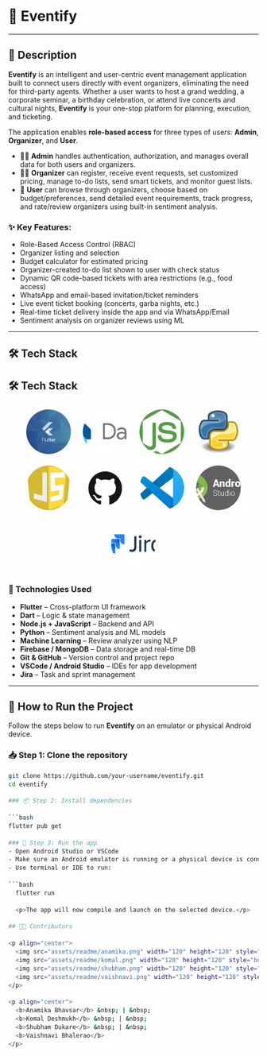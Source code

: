 # 📱 Eventify

---

## 📖 Description

**Eventify** is an intelligent and user-centric event management application built to connect users directly with event organizers, eliminating the need for third-party agents. Whether a user wants to host a grand wedding, a corporate seminar, a birthday celebration, or attend live concerts and cultural nights, **Eventify** is your one-stop platform for planning, execution, and ticketing.

The application enables **role-based access** for three types of users: **Admin**, **Organizer**, and **User**.

- 👨‍💼 **Admin** handles authentication, authorization, and manages overall data for both users and organizers.
- 🧑‍🎤 **Organizer** can register, receive event requests, set customized pricing, manage to-do lists, send smart tickets, and monitor guest lists.
- 👤 **User** can browse through organizers, choose based on budget/preferences, send detailed event requirements, track progress, and rate/review organizers using built-in sentiment analysis.

### ✨ Key Features:

- Role-Based Access Control (RBAC)
- Organizer listing and selection
- Budget calculator for estimated pricing
- Organizer-created to-do list shown to user with check status
- Dynamic QR code-based tickets with area restrictions (e.g., food access)
- WhatsApp and email-based invitation/ticket reminders
- Live event ticket booking (concerts, garba nights, etc.)
- Real-time ticket delivery inside the app and via WhatsApp/Email
- Sentiment analysis on organizer reviews using ML

---

## 🛠️ Tech Stack

## 🛠️ Tech Stack

<p align="center">
  <img src="https://github.com/anamika2402/Project_Readme/blob/main/Readme/Flutter.png?raw=true" height="90" width="90" style="border-radius: 50%; margin: 10px; object-fit: cover;">
  <img src="https://github.com/anamika2402/Project_Readme/blob/main/Readme/dart.png?raw=true" height="90" width="90" style="border-radius: 50%; margin: 10px; object-fit: cover;">
  <img src="https://github.com/anamika2402/Project_Readme/blob/main/Readme/nodejs.png?raw=true" height="90" width="90" style="border-radius: 50%; margin: 10px; object-fit: cover;">
  <img src="https://github.com/anamika2402/Project_Readme/blob/main/Readme/python.jpeg?raw=true" height="90" width="90" style="border-radius: 50%; margin: 10px; object-fit: cover;">
  <img src="https://github.com/anamika2402/Project_Readme/blob/main/Readme/javascript.jpeg?raw=true" height="90" width="90" style="border-radius: 50%; margin: 10px; object-fit: cover;">
  <img src="https://github.com/anamika2402/Project_Readme/blob/main/Readme/Github.png?raw=true" height="90" width="90" style="border-radius: 50%; margin: 10px; object-fit: cover;">
  <img src="https://github.com/anamika2402/Project_Readme/blob/main/Readme/VSCode.jpeg?raw=true" height="90" width="90" style="border-radius: 50%; margin: 10px; object-fit: cover;">
  <img src="https://github.com/anamika2402/Project_Readme/blob/main/Readme/Android%20Studio.png?raw=true" height="90" width="90" style="border-radius: 50%; margin: 10px; object-fit: cover;">
  <img src="https://github.com/anamika2402/Project_Readme/blob/main/Readme/Jira.png?raw=true" height="90" width="90" style="border-radius: 50%; margin: 10px; object-fit: cover;">
</p>


### 🧩 Technologies Used

- **Flutter** – Cross-platform UI framework  
- **Dart** – Logic & state management  
- **Node.js + JavaScript** – Backend and API  
- **Python** – Sentiment analysis and ML models  
- **Machine Learning** – Review analyzer using NLP  
- **Firebase / MongoDB** – Data storage and real-time DB  
- **Git & GitHub** – Version control and project repo  
- **VSCode / Android Studio** – IDEs for app development  
- **Jira** – Task and sprint management

---

## 🚀 How to Run the Project

Follow the steps below to run **Eventify** on an emulator or physical Android device.

### 📥 Step 1: Clone the repository

```bash
git clone https://github.com/your-username/eventify.git
cd eventify

### 📦 Step 2: Install dependencies

```bash
flutter pub get

### 📱 Step 3: Run the app
- Open Android Studio or VSCode
- Make sure an Android emulator is running or a physical device is connected
- Use terminal or IDE to run:

```bash
  flutter run

  <p>The app will now compile and launch on the selected device.</p>

## 👨‍💻 Contributors

<p align="center">
  <img src="assets/readme/anamika.png" width="120" height="120" style="border-radius: 50%; margin: 15px;">
  <img src="assets/readme/komal.png" width="120" height="120" style="border-radius: 50%; margin: 15px;">
  <img src="assets/readme/shubham.png" width="120" height="120" style="border-radius: 50%; margin: 15px;">
  <img src="assets/readme/vaishnavi.png" width="120" height="120" style="border-radius: 50%; margin: 15px;">
</p>

<p align="center">
  <b>Anamika Bhavsar</b> &nbsp; | &nbsp;
  <b>Komal Deshmukh</b> &nbsp; | &nbsp;
  <b>Shubham Dukare</b> &nbsp; | &nbsp;
  <b>Vaishnavi Bhalerao</b>
</p>



